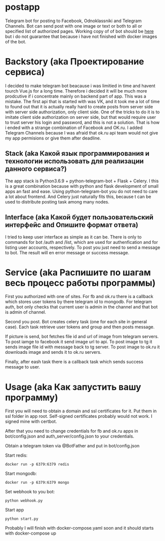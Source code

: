 # postapp
Telegram bot for posting to Facebook, Odnoklassniki and Telegram Channels. Bot can send post with one image or text or both to all or specified list of authorized pages.
Working copy of of bot should be [here](https://t.me/postapp_bot) but i do not guarantee that because i have not finished with docker images of the bot.


# Backstory (aka Проектирование сервиса)
I decided to make telegram bot beacause i was limitied in time and havent tourch Vue.js for a long time. 
Therefore i decided it will be much more prodcutive if i concentrate mainly on backend part of app. This was a mistake. 
The first api that is started with was VK, and it took me a lot of time to found out that it is actually really hard to 
create posts from server side with server side authorization, only client side. One of the tricks to do it is to imitate client side authorization 
on server side, but that would require user to trust server his login and password, and this is not a solution. That is how i ended
with a strange combination of Facebook and OK.ru. I added Telegram Channels because I was afraid that ok.ru api team would not give 
my app permisions or give them after deadline.

## Stack (aka Какой язык программирования и технологии использовать для реализации данного сервиса?)
The app stack is Python3.6.9 + python-telegram-bot + Flask + Celery. I this is a great combination because with python and flask
development of small apps an fast and ease. Using python-telegram-bot you do not need to care a lot about frontend. And Celery just 
naturally fits this, because t can be used to distribute posting task among many nodes.

## Interface (aka Какой будет пользовательский интерфейс and Опишите формат ответа)
I tried to keep user interface as simple as it can be. There is only to commands for bot /auth and /list, which are used for 
authenfication and for listing user accounts, respectively. To post you just need to send a message to bot. The result will
en error message or success message.

# Service (aka Распишите по шагам весь процесс работы программы)

First you authorized with one of sites. For fb and ok.ru there is a callback which stores user tokens by there telegram id to mongodb.
For telegram auth, bot only checks that current user is admin in the channel and that bot is admin of channel.

Second you post. Bot creates celery task (one for each site in general case). Each task retrieve user tokens and group and then posts message.

If picture is send, bot fetches file id and url of image from telegram servers. To post iamge to facebook it send image url to api.
To post image to tg it sends image file id with message back to tg server. To post image to ok.ru it downloads image and sends it to ok.ru servers.

Finally, after eash task there is a callback task which sends success message to user.

# Usage (aka Как запустить вашу программу)

First you will need to obtain a domain and ssl certificates for it. Put them in ssl folder in app root. Self-signed certificates probably would not work. I signed mine with certbot.

After that you need to change credentials for fb and ok.ru apps in bot/config.json and auth_server/config.json to your credentials.

Obtain a telegram token via @BotFather and put in bot/config.json

Start redis:
```
docker run -p 6379:6379 redis
```

Start mongodb:

```
docker run -p 6379:6379 mongo
```

Set webhook to you bot:
```
python webhook.py
```

Start app
```
python start.py
```

Probably I will finish with docker-compose.yaml soon and it should starts with docker-compose up

